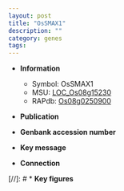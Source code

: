 ```yaml
---
layout: post
title: "OsSMAX1"
description: ""
category: genes
tags: 
---
```


* **Information**  
    + Symbol: OsSMAX1  
    + MSU: [LOC_Os08g15230](http://rice.uga.edu/cgi-bin/ORF_infopage.cgi?orf=LOC_Os08g15230)  
    + RAPdb: [Os08g0250900](http://rapdb.dna.affrc.go.jp/viewer/gbrowse_details/irgsp1?name=Os08g0250900)  

* **Publication**  

* **Genbank accession number**  

* **Key message**  

* **Connection**  

[//]: # * **Key figures**  


